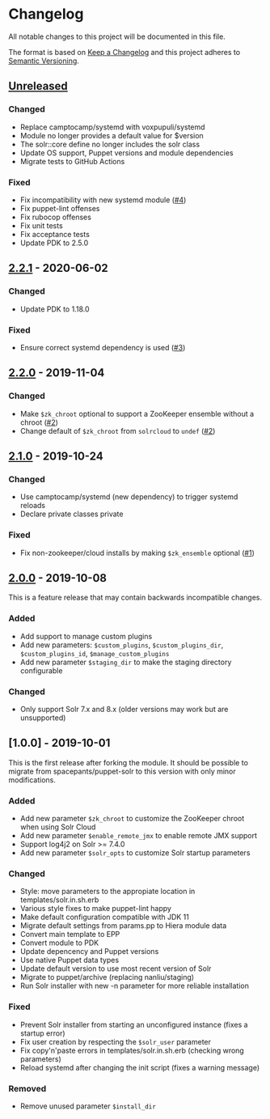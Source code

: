 # Changelog
All notable changes to this project will be documented in this file.

The format is based on [Keep a Changelog](http://keepachangelog.com/en/1.0.0/)
and this project adheres to [Semantic Versioning](http://semver.org/spec/v2.0.0.html).

## [Unreleased]

### Changed
- Replace camptocamp/systemd with voxpupuli/systemd
- Module no longer provides a default value for $version
- The solr::core define no longer includes the solr class
- Update OS support, Puppet versions and module dependencies
- Migrate tests to GitHub Actions

### Fixed
- Fix incompatibility with new systemd module ([#4])
- Fix puppet-lint offenses
- Fix rubocop offenses
- Fix unit tests
- Fix acceptance tests
- Update PDK to 2.5.0

## [2.2.1] - 2020-06-02

### Changed
- Update PDK to 1.18.0

### Fixed
- Ensure correct systemd dependency is used ([#3])

## [2.2.0] - 2019-11-04

### Changed
- Make `$zk_chroot` optional to support a ZooKeeper ensemble without a chroot ([#2])
- Change default of `$zk_chroot` from `solrcloud` to `undef` ([#2])

## [2.1.0] - 2019-10-24

### Changed
- Use camptocamp/systemd (new dependency) to trigger systemd reloads
- Declare private classes private

### Fixed
- Fix non-zookeeper/cloud installs by making `$zk_ensemble` optional ([#1])

## [2.0.0] - 2019-10-08
This is a feature release that may contain backwards incompatible changes.

### Added
- Add support to manage custom plugins
- Add new parameters: `$custom_plugins`, `$custom_plugins_dir`, `$custom_plugins_id`, `$manage_custom_plugins`
- Add new parameter `$staging_dir` to make the staging directory configurable

### Changed
- Only support Solr 7.x and 8.x (older versions may work but are unsupported)

## [1.0.0] - 2019-10-01
This is the first release after forking the module. It should be possible to
migrate from spacepants/puppet-solr to this version with only minor modifications.

### Added
- Add new parameter `$zk_chroot` to customize the ZooKeeper chroot when using Solr Cloud
- Add new parameter `$enable_remote_jmx` to enable remote JMX support
- Support log4j2 on Solr >= 7.4.0
- Add new parameter `$solr_opts` to customize Solr startup parameters

### Changed
- Style: move parameters to the appropiate location in templates/solr.in.sh.erb
- Various style fixes to make puppet-lint happy
- Make default configuration compatible with JDK 11
- Migrate default settings from params.pp to Hiera module data
- Convert main template to EPP
- Convert module to PDK
- Update depencency and Puppet versions
- Use native Puppet data types
- Update default version to use most recent version of Solr
- Migrate to puppet/archive (replacing nanliu/staging)
- Run Solr installer with new -n parameter for more reliable installation

### Fixed
- Prevent Solr installer from starting an unconfigured instance (fixes a startup error)
- Fix user creation by respecting the `$solr_user` parameter
- Fix copy'n'paste errors in templates/solr.in.sh.erb (checking wrong parameters)
- Reload systemd after changing the init script (fixes a warning message)

### Removed
- Remove unused parameter `$install_dir`

[Unreleased]: https://github.com/markt-de/puppet-solr/compare/2.2.1...HEAD
[2.2.1]: https://github.com/markt-de/puppet-solr/compare/2.2.0...2.2.1
[2.2.0]: https://github.com/markt-de/puppet-solr/compare/2.1.0...2.2.0
[2.1.0]: https://github.com/markt-de/puppet-solr/compare/2.0.0...2.1.0
[2.0.0]: https://github.com/markt-de/puppet-solr/compare/1.0.0...2.0.0
[#4]: https://github.com/markt-de/puppet-solr/pull/4
[#3]: https://github.com/markt-de/puppet-solr/pull/3
[#2]: https://github.com/markt-de/puppet-solr/pull/2
[#1]: https://github.com/markt-de/puppet-solr/pull/1
